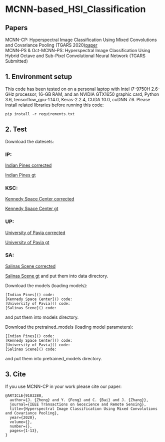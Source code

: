 # MCNN-based_HSI_Classification
## Papers
MCNN-CP: Hyperspectral Image Classification Using Mixed Convolutions and Covariance Pooling (TGARS 2020)[paper](https://ieeexplore.ieee.org/document/9103280/)  
MCNN-PS & Oct-MCNN-PS: Hyperspectral Image Classification Using Hybrid Octave and Sub-Pixel Convolutional Neural Network (TGARS Submitted)

## 1. Environment setup
This code has been tested on on a personal laptop with Intel i7-9750H 2.6-GHz processor, 16-GB RAM, and an NVIDIA GTX1650 graphic card, Python 3.6, tensorflow_gpu-1.14.0, Keras-2.2.4, CUDA 10.0, cuDNN 7.6. Please install related libraries before running this code:

    pip install -r requirements.txt

## 2. Test
Download the datesets:
### IP:
[Indian Pines corrected](http://www.ehu.eus/ccwintco/uploads/6/67/Indian_pines_corrected.mat)

[Indian Pines gt](http://www.ehu.eus/ccwintco/uploads/c/c4/Indian_pines_gt.mat)
### KSC:
[Kennedy Space Center corrected](http://www.ehu.eus/ccwintco/uploads/2/26/KSC.mat)

[Kennedy Space Center gt](http://www.ehu.eus/ccwintco/uploads/a/a6/KSC_gt.mat)
### UP:
[University of Pavia corrected](http://www.ehu.eus/ccwintco/uploads/e/ee/PaviaU.mat)

[University of Pavia gt](http://www.ehu.eus/ccwintco/uploads/5/50/PaviaU_gt.mat)
### SA:
[Salinas Scene corrected](http://www.ehu.eus/ccwintco/uploads/a/a3/Salinas_corrected.mat)

[Salinas Scene gt](http://www.ehu.eus/ccwintco/uploads/f/fa/Salinas_gt.mat)
and put them into data directory.

Download the models (loading models):

    [Indian Pines]() code:
    [Kennedy Space Center]() code:
    [University of Pavia]() code:
    [Salinas Scene]() code:
and put them into models directory.

Download the pretrained_models (loading model parameters):

    [Indian Pines]() code:
    [Kennedy Space Center]() code:
    [University of Pavia]() code:
    [Salinas Scene]() code:
and put them into pretrained_models directory.


## 3. Cite
If you use MCNN-CP in your work please cite our paper:

    @ARTICLE{9103280,
      author={J. {Zheng} and Y. {Feng} and C. {Bai} and J. {Zhang}},
      journal={IEEE Transactions on Geoscience and Remote Sensing}, 
      title={Hyperspectral Image Classification Using Mixed Convolutions and Covariance Pooling}, 
      year={2020},
      volume={},
      number={},
      pages={1-13},
    }
